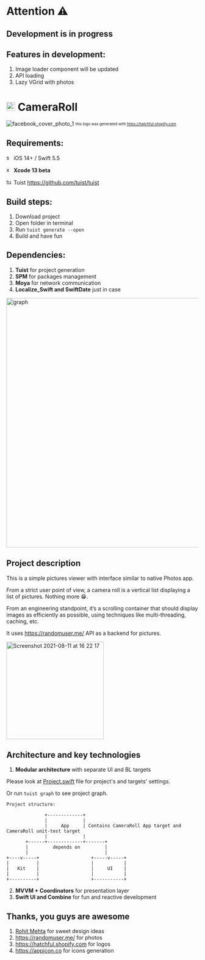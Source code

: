 # Attention ⚠️
## Development is in progress
## Features in development:
1. Image loader component will be updated 
2. API loading
3. Lazy VGrid with photos 

# <img width="23" alt="icon" src="https://user-images.githubusercontent.com/55185591/129075248-daddfb8a-e382-49e7-8c21-fdef1dec763f.png"> CameraRoll
![facebook_cover_photo_1](https://user-images.githubusercontent.com/55185591/129035859-00637e5f-e86a-44cf-a2dd-d94323e48aeb.png)
                          <sub><sup>this logo was generated with https://hatchful.shopify.com</sup></sub>

## Requirements: 

<img width="15" alt="swift" src="https://developer.apple.com/swift/images/swift-og.png">  iOS 14+ / Swift 5.5

<img width="15" alt="xcode" src="https://upload.wikimedia.org/wikipedia/ru/0/0c/Xcode_icon.png">  **Xcode 13 beta**

<img width="15" alt="tuist" src="https://docs.tuist.io/img/logo.svg">  Tuist https://github.com/tuist/tuist

## Build steps:
1. Download project
2. Open folder in terminal
3. Run `tuist generate --open`
4. Build and have fun

## Dependencies:
1. **Tuist** for project generation
2. **SPM** for packages management
3. **Moya** for network communication
4. **Localize_Swift and SwiftDate** just in case
<img width="653" alt="graph" src="https://user-images.githubusercontent.com/55185591/129069101-389e4546-a613-4755-bd9f-0c89ad351bf7.png">


## Project description
This is a simple pictures viewer with interface similar to native Photos app.

From a strict user point of view, a camera roll is a vertical list displaying a list of pictures. Nothing more 😁. 

From an engineering standpoint, it’s a scrolling container that should display images as efficiently as possible, using techniques like multi-threading, caching, etc.

It uses https://randomuser.me/ API as a backend for pictures. 

<img width="255" alt="Screenshot 2021-08-11 at 16 22 17" src="https://user-images.githubusercontent.com/55185591/129036416-a26d45bb-fd04-4713-80ef-d4000246c7ef.png">


## Architecture and key technologies

1. **Modular architecture** with separate UI and BL targets

  Please look at [Project.swift](https://github.com/vlad-mr/CameraRoll/blob/dev/Project.swift) file for project's and targets' settings.
  
  Or run `tuist graph` to see project graph.
  
  ```
  Project structure:
  
                +-------------+
                |             |
                |     App     | Contains CameraRoll App target and CameraRoll unit-test target
                |             |
         +------+-------------+-------+
         |         depends on         |
         |                            |
 +----v-----+                   +-----v-----+
 |          |                   |           |
 |   Kit    |                   |     UI    |
 |          |                   |           |
 +----------+                   +-----------+
```


2. **MVVM + Coordinators** for presentation layer
4. **Swift UI and Combine** for fun and reactive development

## Thanks, you guys are awesome
1. [Rohit Mehta](mailto:rohit.mehta@freshii.com) for sweet design ideas
2. https://randomuser.me/ for photos
3. https://hatchful.shopify.com for logos
4. https://appicon.co for icons generation

